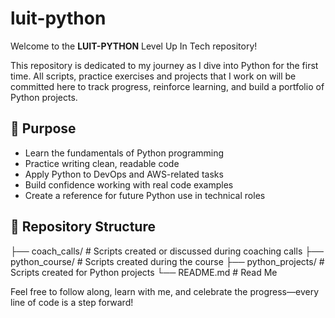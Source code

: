 # luit-python

Welcome to the **LUIT-PYTHON** Level Up In Tech repository!

This repository is dedicated to my journey as I dive into Python for the first time. All scripts, practice exercises and projects that I work on will be committed here to track progress, reinforce learning, and build a portfolio of Python projects.

## 🎯 Purpose

- Learn the fundamentals of Python programming
- Practice writing clean, readable code
- Apply Python to DevOps and AWS-related tasks
- Build confidence working with real code examples
- Create a reference for future Python use in technical roles

## 📁 Repository Structure

├── coach_calls/     # Scripts created or discussed during coaching calls
├── python_course/   # Scripts created during the course
├── python_projects/ # Scripts created for Python projects
└── README.md        # Read Me

Feel free to follow along, learn with me, and celebrate the progress—every line of code is a step forward!
